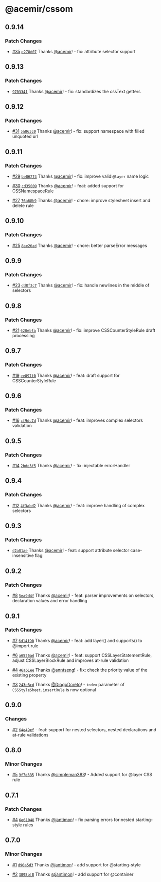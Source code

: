 # @acemir/cssom

## 0.9.14

### Patch Changes

- [#35](https://github.com/acemir/CSSOM/pull/35) [`e278d07`](https://github.com/acemir/CSSOM/commit/e278d076e6b62fdaab43f64a5b59ce46d11c84a5) Thanks [@acemir](https://github.com/acemir)! - fix: attribute selector support

## 0.9.13

### Patch Changes

- [`9703341`](https://github.com/acemir/CSSOM/commit/9703341d31b610b40128956707c4f0aa24b7d9eb) Thanks [@acemir](https://github.com/acemir)! - fix: standardizes the cssText getters

## 0.9.12

### Patch Changes

- [#31](https://github.com/acemir/CSSOM/pull/31) [`5a863c0`](https://github.com/acemir/CSSOM/commit/5a863c0300297048376c7254b037391e6bdb564e) Thanks [@acemir](https://github.com/acemir)! - fix: support namespace with filled unquoted url

## 0.9.11

### Patch Changes

- [#29](https://github.com/acemir/CSSOM/pull/29) [`be06274`](https://github.com/acemir/CSSOM/commit/be06274b169eb31bec78714a77126f9769e2dde2) Thanks [@acemir](https://github.com/acemir)! - fix: improve valid `@layer` name logic

- [#30](https://github.com/acemir/CSSOM/pull/30) [`cd35009`](https://github.com/acemir/CSSOM/commit/cd350095e52e04300a62e6f66a1dac35acb0ce22) Thanks [@acemir](https://github.com/acemir)! - feat: added support for CSSNamespaceRule

- [#27](https://github.com/acemir/CSSOM/pull/27) [`76a68b9`](https://github.com/acemir/CSSOM/commit/76a68b95efda99a9f62fe1d254e68b5a58f0732a) Thanks [@acemir](https://github.com/acemir)! - chore: improve stylesheet insert and delete rule

## 0.9.10

### Patch Changes

- [#25](https://github.com/acemir/CSSOM/pull/25) [`8ae26ad`](https://github.com/acemir/CSSOM/commit/8ae26adf4edc4a304d9bf12fd26b17c0cd5961c4) Thanks [@acemir](https://github.com/acemir)! - chore: better parseError messages

## 0.9.9

### Patch Changes

- [#23](https://github.com/acemir/CSSOM/pull/23) [`dd8f3c7`](https://github.com/acemir/CSSOM/commit/dd8f3c76e9408f9469d2cb3f0628589d5a56def8) Thanks [@acemir](https://github.com/acemir)! - fix: handle newlines in the middle of selectors

## 0.9.8

### Patch Changes

- [#21](https://github.com/acemir/CSSOM/pull/21) [`620ebfa`](https://github.com/acemir/CSSOM/commit/620ebfa74ed1124d79cd97f1cd91b2cc51f630ac) Thanks [@acemir](https://github.com/acemir)! - fix: improve CSSCounterStyleRule draft processing

## 0.9.7

### Patch Changes

- [#19](https://github.com/acemir/CSSOM/pull/19) [`ee897f0`](https://github.com/acemir/CSSOM/commit/ee897f0f459da7f482b2af7a3bf9cea56ab40eab) Thanks [@acemir](https://github.com/acemir)! - feat: draft support for CSSCounterStyleRule

## 0.9.6

### Patch Changes

- [#16](https://github.com/acemir/CSSOM/pull/16) [`cf9dc7d`](https://github.com/acemir/CSSOM/commit/cf9dc7db8adfeda6224ddb8ec02a2516d3b714d1) Thanks [@acemir](https://github.com/acemir)! - feat: improves complex selectors validation

## 0.9.5

### Patch Changes

- [#14](https://github.com/acemir/CSSOM/pull/14) [`2bde3f5`](https://github.com/acemir/CSSOM/commit/2bde3f5988aa4e16b7f9a41ae75dbe8e26bc0311) Thanks [@acemir](https://github.com/acemir)! - fix: injectable errorHandler

## 0.9.4

### Patch Changes

- [#12](https://github.com/acemir/CSSOM/pull/12) [`4f3abd2`](https://github.com/acemir/CSSOM/commit/4f3abd229e85707efb7eebc8eb98f92d899c5e10) Thanks [@acemir](https://github.com/acemir)! - feat: improve handling of complex selectors

## 0.9.3

### Patch Changes

- [`d2a81ae`](https://github.com/acemir/CSSOM/commit/d2a81ae9db8f5b98a4c911c8fdcec270b276561a) Thanks [@acemir](https://github.com/acemir)! - feat: support attribute selector case-insensitive flag

## 0.9.2

### Patch Changes

- [#8](https://github.com/acemir/CSSOM/pull/8) [`5ea9d4f`](https://github.com/acemir/CSSOM/commit/5ea9d4f2ac761079a6c94fce85e73d2efcff85c8) Thanks [@acemir](https://github.com/acemir)! - feat: parser improvements on selectors, declaration values and error handling

## 0.9.1

### Patch Changes

- [#7](https://github.com/acemir/CSSOM/pull/7) [`6d14f90`](https://github.com/acemir/CSSOM/commit/6d14f904a4a7038a622230460341a47676d6e045) Thanks [@acemir](https://github.com/acemir)! - feat: add layer() and supports() to @import rule

- [#6](https://github.com/acemir/CSSOM/pull/6) [`a6526ad`](https://github.com/acemir/CSSOM/commit/a6526adcca382a170e35cfeef979a710ac579ec2) Thanks [@acemir](https://github.com/acemir)! - feat: support CSSLayerStatementRule, adjust CSSLayerBlockRule and improves at-rule validation

- [#4](https://github.com/acemir/CSSOM/pull/4) [`46a61ee`](https://github.com/acemir/CSSOM/commit/46a61ee43242b69ace0cce9bf252737b12c2b56e) Thanks [@anntseng](https://github.com/anntseng)! - fix: check the priority value of the existing property

- [#3](https://github.com/acemir/CSSOM/pull/3) [`243e8cd`](https://github.com/acemir/CSSOM/commit/243e8cd38cdb5c3f46cb83a87815fbeeeac22994) Thanks [@DiogoDoreto](https://github.com/DiogoDoreto)! - `index` parameter of `CSSStyleSheet.insertRule` is now optional

## 0.9.0

### Changes

- [#2](https://github.com/acemir/CSSOM/pull/2) [`64e49ef`](https://github.com/acemir/CSSOM/commit/64e49eff75d84d26821c0f4ce69d4f6f398037c8) - feat: support for nested selectors, nested declarations and at-rule validations

## 0.8.0

### Minor Changes

- [#5](https://github.com/rrweb-io/CSSOM/pull/5) [`9f7e335`](https://github.com/rrweb-io/CSSOM/commit/9f7e335cfcbfa4c44b7088fd97d8e6677fe78c45) Thanks [@simpleman383](https://github.com/simpleman383)! - Added support for @layer CSS rule

## 0.7.1

### Patch Changes

- [#4](https://github.com/rrweb-io/CSSOM/pull/4) [`6e61048`](https://github.com/rrweb-io/CSSOM/commit/6e61048dfdcb09f67eefeaeff2ce0d9af4032a74) Thanks [@jantimon](https://github.com/jantimon)! - fix parsing errors for nested starting-style rules

## 0.7.0

### Minor Changes

- [#1](https://github.com/rrweb-io/CSSOM/pull/1) [`d90a5d3`](https://github.com/rrweb-io/CSSOM/commit/d90a5d343540b3aa05425534d9f208e1686a37f3) Thanks [@jantimon](https://github.com/jantimon)! - add support for @starting-style

- [#2](https://github.com/rrweb-io/CSSOM/pull/2) [`3095bf8`](https://github.com/rrweb-io/CSSOM/commit/3095bf85093589607bb246afd1d6d51605785f9e) Thanks [@jantimon](https://github.com/jantimon)! - add support for @container
